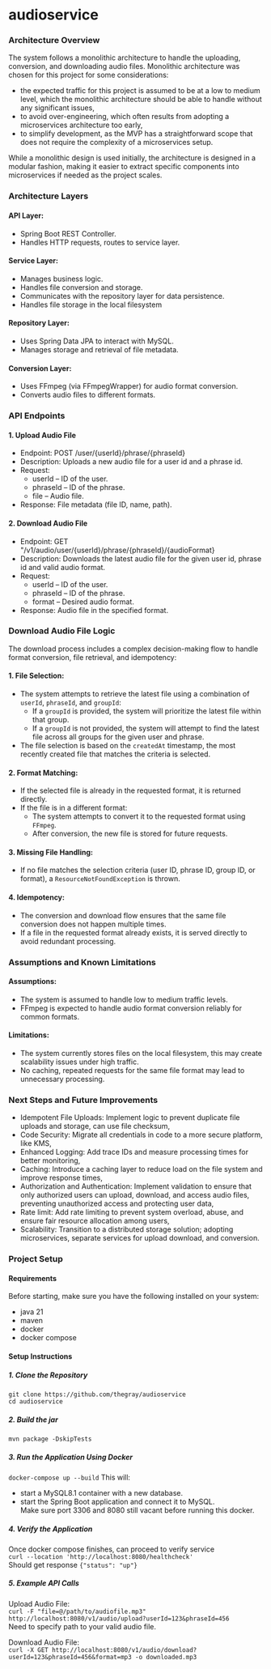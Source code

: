 # audioservice
### Architecture Overview
The system follows a monolithic architecture to handle the uploading, conversion, and downloading audio files.
Monolithic architecture was chosen for this project for some considerations:
- the expected traffic for this project is assumed to be at a low to medium level, which the monolithic architecture should be able to handle without any significant issues,
- to avoid over-engineering, which often results from adopting a microservices architecture too early,
- to simplify development, as the MVP has a straightforward scope that does not require the complexity of a microservices setup.

While a monolithic design is used initially, the architecture is designed in a modular fashion, making it easier to extract specific components into microservices if needed as the project scales.

### Architecture Layers
#### API Layer:
- Spring Boot REST Controller.
- Handles HTTP requests, routes to service layer.

#### Service Layer:
- Manages business logic.
- Handles file conversion and storage.
- Communicates with the repository layer for data persistence.
- Handles file storage in the local filesystem

#### Repository Layer:
- Uses Spring Data JPA to interact with MySQL.
- Manages storage and retrieval of file metadata.

#### Conversion Layer:
- Uses FFmpeg (via FFmpegWrapper) for audio format conversion.
- Converts audio files to different formats.

### API Endpoints

#### 1. Upload Audio File

   - Endpoint: POST /user/{userId}/phrase/{phraseId}
   - Description: Uploads a new audio file for a user id and a phrase id.
   - Request:
     - userId – ID of the user.
     - phraseId – ID of the phrase.
     - file – Audio file.
   - Response: File metadata (file ID, name, path).

#### 2. Download Audio File

   - Endpoint: GET "/v1/audio/user/{userId}/phrase/{phraseId}/{audioFormat}
   - Description: Downloads the latest audio file for the given user id, phrase id and valid audio format.
   - Request:
     - userId – ID of the user.
     - phraseId – ID of the phrase.
     - format – Desired audio format.
   - Response: Audio file in the specified format.

### Download Audio File Logic
The download process includes a complex decision-making flow to handle format conversion, file retrieval, and idempotency:

#### 1. File Selection:

- The system attempts to retrieve the latest file using a combination of `userId`, `phraseId`, and `groupId`:
  - If a `groupId` is provided, the system will prioritize the latest file within that group.
  - If a `groupId` is not provided, the system will attempt to find the latest file across all groups for the given user and phrase.
- The file selection is based on the `createdAt` timestamp, the most recently created file that matches the criteria is selected.

#### 2. Format Matching:

- If the selected file is already in the requested format, it is returned directly.
- If the file is in a different format:
  - The system attempts to convert it to the requested format using `FFmpeg`.
  - After conversion, the new file is stored for future requests.

#### 3. Missing File Handling:

- If no file matches the selection criteria (user ID, phrase ID, group ID, or format), a `ResourceNotFoundException` is thrown.

#### 4. Idempotency:

- The conversion and download flow ensures that the same file conversion does not happen multiple times.
- If a file in the requested format already exists, it is served directly to avoid redundant processing.

### Assumptions and Known Limitations

#### Assumptions:

- The system is assumed to handle low to medium traffic levels.
- FFmpeg is expected to handle audio format conversion reliably for common formats.

#### Limitations:
- The system currently stores files on the local filesystem, this may create scalability issues under high traffic.
- No caching, repeated requests for the same file format may lead to unnecessary processing.

### Next Steps and Future Improvements

- Idempotent File Uploads: Implement logic to prevent duplicate file uploads and storage, can use file checksum,
- Code Security: Migrate all credentials in code to a more secure platform, like KMS,
- Enhanced Logging: Add trace IDs and measure processing times for better monitoring,
- Caching: Introduce a caching layer to reduce load on the file system and improve response times,
- Authorization and Authentication: Implement validation to ensure that only authorized users can upload, download, and access audio files, preventing unauthorized access and protecting user data,
- Rate limit: Add rate limiting to prevent system overload, abuse, and ensure fair resource allocation among users,
- Scalability: Transition to a distributed storage solution; adopting microservices, separate services for upload download, and conversion.

### Project Setup

#### Requirements

Before starting, make sure you have the following installed on your system:
- java 21
- maven
- docker
- docker compose

#### Setup Instructions

##### 1. Clone the Repository

`git clone https://github.com/thegray/audioservice`  
`cd audioservice`

##### 2. Build the jar

`mvn package -DskipTests`

##### 3. Run the Application Using Docker

`docker-compose up --build`
This will:
- start a MySQL8.1 container with a new database.
- start the Spring Boot application and connect it to MySQL.  
Make sure port 3306 and 8080 still vacant before running this docker.

##### 4. Verify the Application

Once docker compose finishes, can proceed to verify service  
`curl --location 'http://localhost:8080/healthcheck'`  
Should get response `{"status": "up"}`

##### 5. Example API Calls  

Upload Audio File:  
`curl -F "file=@/path/to/audiofile.mp3" http://localhost:8080/v1/audio/upload?userId=123&phraseId=456`  
Need to specify path to your valid audio file.  

Download Audio File:  
`curl -X GET http://localhost:8080/v1/audio/download?userId=123&phraseId=456&format=mp3 -o downloaded.mp3`

